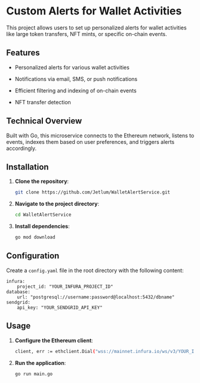 
# Custom Alerts for Wallet Activities

  

This project allows users to set up personalized alerts for wallet activities like large token transfers, NFT mints, or specific on-chain events.

  

## Features

  

- Personalized alerts for various wallet activities

- Notifications via email, SMS, or push notifications

- Efficient filtering and indexing of on-chain events

- NFT transfer detection

  

## Technical Overview

  

Built with Go, this microservice connects to the Ethereum network, listens to events, indexes them based on user preferences, and triggers alerts accordingly.

  

## Installation

  

1.  **Clone the repository**:

	```sh
	git clone https://github.com/Jetlum/WalletAlertService.git
2.  **Navigate to the project directory**:
	```sh
	cd WalletAlertService
3.  **Install dependencies**:
	```sh
	go mod download
## Configuration

Create a `config.yaml` file in the root directory with the following content:

	infura:
		project_id: "YOUR_INFURA_PROJECT_ID"
	database:
		url: "postgresql://username:password@localhost:5432/dbname"
	sendgrid:
		api_key: "YOUR_SENDGRID_API_KEY"

## Usage

  

1.  **Configure the Ethereum client**:

	```sh
	client, err := ethclient.Dial("wss://mainnet.infura.io/ws/v3/YOUR_INFURA_PROJECT_ID")
2.  **Run the application**:
	```sh
	go run main.go